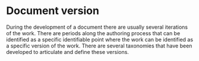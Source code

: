 # Document version
During the development of a document there are usually several iterations of the work. There are periods along the authoring process that can be identified as a specific identifiable point where the work can be identified as a specific version of the work.
There are several taxonomies that have been developed to articulate and define these versions.